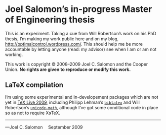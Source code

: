 # Joel Salomon’s in-progress Master of Engineering thesis

This is an experiment.  Taking a cue from Will Robertson’s work on his PhD thesis, I’m making my work public here and on my blog, <http://optimalcontrol.wordpress.com/>.  This should help me be more accountable by letting anyone (read: my advisor) see when I am or am not working.

This work is copyright © 2008–2009 Joel C. Salomon and the Cooper Union.  **No rights are given to reproduce or modify this work.**

## LaTeX compilation

I’m using some experimental and in-developement packages which are not yet in [TeX Live 2009](http://www.tug.org/texlive/), including Philipp Lehman’s [`biblatex`](http://www.ctan.org/tex-archive/help/Catalogue/entries/biblatex.html) and Will Robertson’s [`unicode-math`](http://github.com/wspr/unicode-math/), although I’ve got some conditional code in place so as not to require XɘTeX.

---
—Joel C. Salomon
 September 2009

